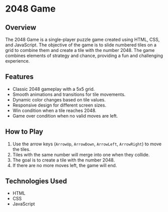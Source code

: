 # 2048 Game

## Overview
The 2048 Game is a single-player puzzle game created using HTML, CSS, and JavaScript. The objective of the game is to slide numbered tiles on a grid to combine them and create a tile with the number 2048. The game combines elements of strategy and chance, providing a fun and challenging experience.

## Features
- Classic 2048 gameplay with a 5x5 grid.
- Smooth animations and transitions for tile movements.
- Dynamic color changes based on tile values.
- Responsive design for different screen sizes.
- Win condition when a tile reaches 2048.
- Game over condition when no valid moves are left.

## How to Play
1. Use the arrow keys (`ArrowUp`, `ArrowDown`, `ArrowLeft`, `ArrowRight`) to move the tiles.
2. Tiles with the same number will merge into one when they collide.
3. The goal is to create a tile with the number 2048.
4. If there are no more moves left, the game will end.

## Technologies Used
- HTML
- CSS
- JavaScript
